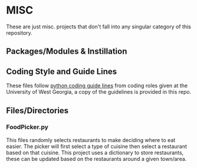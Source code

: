 # MISC

These are just misc. projects that don't fall into any singular category of this repository.

## Packages/Modules & Instillation

## Coding Style and Guide Lines

These files follow [python coding guide lines](https://github.com/davidreklaw/PythonProjects/blob/main/UWG_Python_Style_Guide.txt) from coding roles given at the University of West Georgia, a copy of the guidelines is provided in this repo.

## Files/Directories

### FoodPicker.py

This files randomly selects restaurants to make deciding where to eat easier. The picker will first select a type of cuisine then select a restaurant based on that cuisine. This project uses a dictionary to store restaurants, these can be updated based on the restaurants around a given town/area.